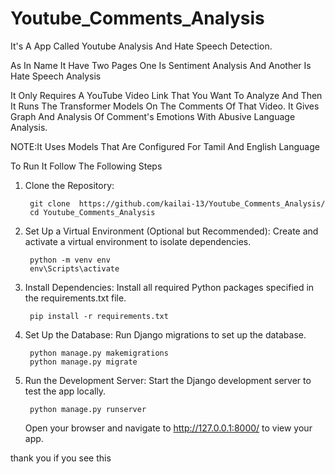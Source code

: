 # Youtube_Comments_Analysis
It's A App Called Youtube Analysis And Hate Speech Detection.

As In Name It Have Two Pages One Is Sentiment Analysis And Another Is Hate Speech Analysis
  
  
It Only Requires A YouTube Video Link That You Want To Analyze And Then It Runs The Transformer Models On The Comments Of That Video. It Gives Graph And Analysis Of Comment's Emotions With Abusive Language Analysis.

NOTE:It Uses Models That Are Configured For Tamil And English Language

To Run It Follow The Following Steps
 
1. Clone the Repository:

        git clone  https://github.com/kailai-13/Youtube_Comments_Analysis/
        cd Youtube_Comments_Analysis


3. Set Up a Virtual Environment (Optional but Recommended):
Create and activate a virtual environment to isolate dependencies.

        python -m venv env
        env\Scripts\activate

3. Install Dependencies:
      Install all required Python packages specified in the requirements.txt file.

        pip install -r requirements.txt


4. Set Up the Database:
      Run Django migrations to set up the database.

        python manage.py makemigrations
        python manage.py migrate

5. Run the Development Server:
      Start the Django development server to test the app locally.

        python manage.py runserver
      Open your browser and navigate to http://127.0.0.1:8000/ to view your app.



thank you if you see this 
